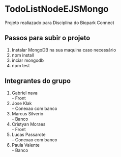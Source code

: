 # TodoListNodeEJSMongo
Projeto realiazado para Disciplina do Biopark Connect
<div>
<h2>Passos para subir o projeto</h2>
<ol>
  <li>Instalar MongoDB na sua maquina caso necessário</li>
  <li>npm install</li>
  <li>inciar mongodb</>
  <li>npm test</li>
</ol>
</div>
<h2>Integrantes do grupo</h2>
<ol>
  <li>Gabriel nava</li> - Front
  <li>Jose Klak</li> - Conexao com banco
  <li>Marcus Silverio</li> - Banco
  <li>Cristyan Moraes</li> - Front
  <li>Lucas Passarote</li> - Conexao com banco
  <li>Paula Valente</li> - Banco
<ol>
  
